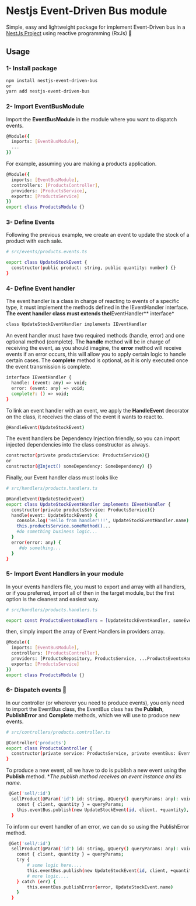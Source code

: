 # Nestjs Event-Driven Bus module

Simple, easy and lightweight package for implement Event-Driven bus in a [NestJs Project](https://github.com/nestjs/nest) using reactive programming (RxJs) 🚀

## Usage

### 1- Install package

```sh
npm install nestjs-event-driven-bus
or
yarn add nestjs-event-driven-bus
```

### 2- Import EventBusModule

Import the **EventBusModule** in the module where you want to dispatch events.

```sh
@Module({
  imports: [EventBusModule],
  ...
})
```

For example, assuming you are making a products application.

```sh
@Module({
  imports: [EventBusModule],
  controllers: [ProductsController],
  providers: [ProductsService],
  exports: [ProductsService]
})
export class ProductsModule {}
```

### 3- Define Events

Following the previous example, we create an event to update the stock of a product with each sale.

```sh
# src/events/products.events.ts

export class UpdateStockEvent {
  constructor(public product: string, public quantity: number) {}
}
```

### 4- Define Event handler

The event handler is a class in charge of reacting to events of a specific type, it must implement the methods defined in the IEventHandler interface.
**The event handler class must extends the**IEventHandler** interface*

```sh
class UpdateStockEventHandler implements IEventHandler
```

An event handler must have two required methods (handle, error) and one optional method (complete).
The **handle** method will be in charge of receiving the event, as you should imagine, the **error** method will receive events if an error occurs, this will allow you to apply certain logic to handle certain cases.
The **complete** method is optional, as it is only executed once the event transmission is complete.

```sh
interface IEventHandler {
  handle: (event: any) => void;
  error: (event: any) => void;
  complete?: () => void;
}
```

To link an event handler with an event, we apply the **HandleEvent** decorator on the class, it receives the class of the event it wants to react to.

```sh
@HandleEvent(UpdateStockEvent)
```

The event handlers be Dependency Injection friendly, so you can import injected dependencies into the class constructor as always.

```sh
constructor(private productsService: ProductsService){}
or
constructor(@Inject() someDependency: SomeDependency) {}
```

Finally, our Event handler class must looks like

```sh
# src/handlers/products.handlers.ts

@HandleEvent(UpdateStockEvent)
export class UpdateStockEventHandler implements IEventHandler {
  constructor(private productsService: ProductsService){}
  handle(event: UpdateStockEvent) {
    console.log('Hello from handler!!!', UpdateStockEventHandler.name)
    this.productsService.someMethod()...
    #do something business logic...
  }
  error(error: any) {
     #do something...
  }
}
```

### 5- Import Event Handlers in your module

In your events handlers file, you must to export and array with all handlers, or if you preferred, import all of then in the target module, but the first option is the cleanest and easiest way.

```sh
# src/handlers/products.handlers.ts

export const ProductsEventsHandlers = [UpdateStockEventHandler, someEventHandler, AnotherEventHandler]
```

then, simply import the array of Event Handlers in providers array.

```sh
@Module({
  imports: [EventBusModule],
  controllers: [ProductsController],
  providers: [ProductsRepository, ProductsService, ...ProductsEventsHandlers],
  exports: [ProductsService]
})
export class ProductsModule {}
```

### 6- Dispatch events 🚀

In our controller (or wherever you need to produce events), you only need to import the EventBus class, the EventBus class has the **Publish**, **PublishError** and **Complete** methods, which we will use to produce new events.

```sh
# src/controllers/products.controller.ts

@Controller('products')
export class ProductsController {
  constructor(private service: ProductsService, private eventBus: EventBus) {}
}
```

To produce a new event, all we have to do is publish a new event using the **Publish** method.
**The publish method receives an event instance and its name.*

```sh
 @Get('sell/:id')
  sellProduct(@Param('id') id: string, @Query() queryParams: any): void {
    const { client, quantity } = queryParams;
    this.eventBus.publish(new UpdateStockEvent(id, client, +quantity), UpdateStockEvent.name)
  }
```

To inform our event handler of an error, we can do so using the PublishError method.

```sh
 @Get('sell/:id')
  sellProduct(@Param('id') id: string, @Query() queryParams: any): void {
    const { client, quantity } = queryParams;
    try {
        # some logic here....
        this.eventBus.publish(new UpdateStockEvent(id, client, +quantity), UpdateStockEvent.name)
        # more logic....
    } catch (err) {
        this.eventBus.publishError(error, UpdateStockEvent.name)
    }
  }
```
